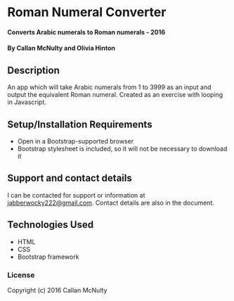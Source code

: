 # Roman Numeral Converter

#### Converts Arabic numerals to Roman numerals - 2016

#### By Callan McNulty and Olivia Hinton

## Description

An app which will take Arabic numerals from 1 to 3999 as an input and output the equivalent Roman numeral. Created as an exercise with looping in Javascript.

## Setup/Installation Requirements

* Open in a Bootstrap-supported browser
* Bootstrap stylesheet is included, so it will not be necessary to download it

## Support and contact details

I can be contacted for support or information at jabberwocky222@gmail.com.
Contact details are also in the document.

## Technologies Used

* HTML
* CSS
* Bootstrap framework

### License

Copyright (c) 2016 Callan McNulty
